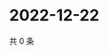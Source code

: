 # 2022-12-22

共 0 条

<!-- BEGIN WEIBO -->
<!-- 最后更新时间 Thu Dec 22 2022 18:15:00 GMT+0800 (China Standard Time) -->

<!-- END WEIBO -->
